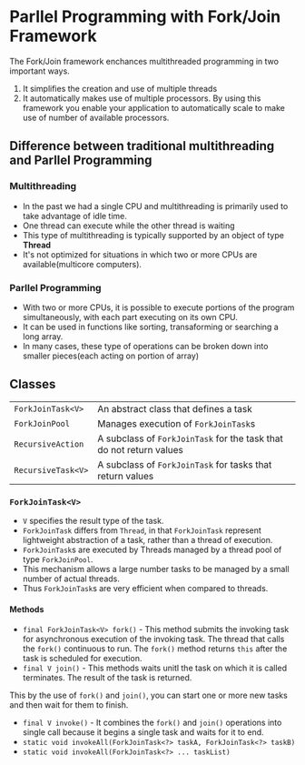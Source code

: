 # Parllel Programming with Fork/Join Framework

The Fork/Join framework enchances multithreaded programming in two important ways.
1. It simplifies the creation and use of multiple threads
2. It automatically makes use of multiple processors. By using this framework you enable your application to automatically scale to make use of number of available processors.

## Difference between traditional multithreading and Parllel Programming

### Multithreading
- In the past we had a single CPU and multithreading is primarily used to take advantage of idle time.
- One thread can execute while the other thread is waiting
- This type of multithreading is typically supported by an object of type **Thread**
- It's not optimized for situations in which two or more CPUs are available(multicore computers). 

### Parllel Programming

- With two or more CPUs, it is possible to execute portions of the program simultaneously, with each part executing on its own CPU.
- It can be used in functions like sorting, transaforming or searching a long array. 
- In many cases, these type of operations can be broken down into smaller pieces(each acting on portion of array)

## Classes

|      |      |
|------|------|
|`ForkJoinTask<V>`| An abstract class that defines a task|
|`ForkJoinPool`| Manages execution of `ForkJoinTask`s|
|`RecursiveAction`| A subclass of `ForkJoinTask` for the task that do not return values|
|`RecursiveTask<V>`| A subclass of `ForkJoinTask` for tasks that return values|

### `ForkJoinTask<V>`

- `V` specifies the result type of the task.
- `ForkJoinTask` differs from `Thread`, in that `ForkJoinTask` represent lightweight abstraction of a task, rather than a thread of execution.
- `ForkJoinTask`s are executed by Threads managed by a thread pool of type `ForkJoinPool`.
- This mechanism allows a large number tasks to be managed by a small number of actual threads. 
- Thus `ForkJoinTask`s are very efficient when compared to threads. 

#### Methods

- `final ForkJoinTask<V> fork()` - This method submits the invoking task for asynchronous execution of the invoking task. The thread that calls the `fork()` continuous to run. The `fork()` method returns `this` after the task is scheduled for execution.
- `final V join()` - This methods waits unitl the task on which it is called terminates. The result of the task is returned. 

This by the use of `fork()` and `join()`, you can start one or more new tasks and then wait for them to finish. 

- `final V invoke()` - It combines the `fork()` and `join()` operations into single call because it begins a single task and waits for it to end. 
- `static void invokeAll(ForkJoinTask<?> taskA, ForkJoinTask<?> taskB)`
- `static void invokeAll(ForkJoinTask<?> ... taskList)`

